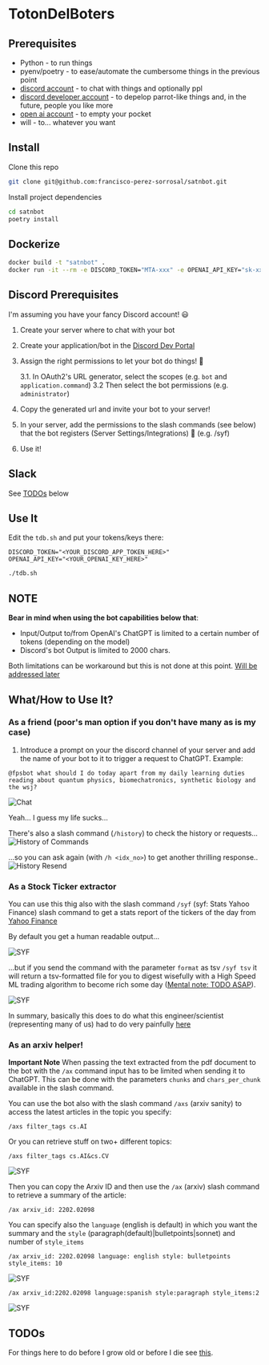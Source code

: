 # TotonDelBoters

## Prerequisites

* Python - to run things
* pyenv/poetry - to ease/automate the cumbersome things in the previous point
* [discord account](https://discord.com/) - to chat with things and optionally ppl
* [discord developer account](https://discord.com/developers) - to depelop parrot-like things and, in the future, people you like more
* [open ai account](https://platform.openai.com/) - to empty your pocket
* will - to... whatever you want

## Install

Clone this repo
```sh
git clone git@github.com:francisco-perez-sorrosal/satnbot.git
```

Install project dependencies
```sh
cd satnbot
poetry install
```

## Dockerize

```sh
docker build -t "satnbot" .
docker run -it --rm -e DISCORD_TOKEN="MTA-xxx" -e OPENAI_API_KEY="sk-xxx" satnbot
```

## Discord Prerequisites

I'm assuming you have your fancy Discord account! 😃

1. Create your server where to chat with your bot
2. Create your application/bot in the [Discord Dev Portal](https://discord.com/developers)
3. Assign the right permissions to let your bot do things! 🥶

    3.1. In OAuth2's URL generator, select the scopes (e.g. `bot` and `application.command`)
    3.2 Then select the bot permissions (e.g. `administrator`)
4. Copy the generated url and invite your bot to your server!
5. In your server, add the permissions to the slash commands (see below) that the bot registers (Server Settings/Integrations) 🧐 (e.g. /syf)
5. Use it!

## Slack
See [TODOs](#todos) below

## Use It

Edit the `tdb.sh` and put your tokens/keys there:
```
DISCORD_TOKEN="<YOUR_DISCORD_APP_TOKEN_HERE>"
OPENAI_API_KEY="<YOUR_OPENAI_KEY_HERE>"
```

```sh
./tdb.sh
```

## NOTE

**Bear in mind when using the bot capabilities below that**:
* Input/Output to/from OpenAI's ChatGPT is limited to a certain number of tokens (depending on the model)
* Discord's bot Output is limited to 2000 chars.

Both limitations can be workaround but this is not done at this point. [Will be addressed later](https://github.com/francisco-perez-sorrosal/satnbot/issues)


## What/How to Use It?

### As a friend (poor's man option if you don't have many as is my case)

1. Introduce a prompt on your the discord channel of your server and add the name of your bot to it to trigger a request to ChatGPT. Example:

```discord
@fpsbot what should I do today apart from my daily learning duties reading about quantum physics, biomechatronics, synthetic biology and the wsj?
```

![Chat](images/basic_task_chat.png)

Yeah... I guess my life sucks...

There's also a slash command (`/history`) to check the history or requests...
![History of Commands](images/basics_history.png)

...so you can ask again (with `/h <idx_no>`) to get another thrilling response..
![History Resend](images/basics_history_resend.png)

### As a Stock Ticker extractor

You can use this thig also with the slash command `/syf` (syf: Stats Yahoo Finance) slash command to get a stats report of the tickers of the day from [Yahoo Finance](https://finance.yahoo.com/most-active?offset=0&count=100)

By default you get a human readable output...

![SYF](images/basics_syf.png)

...but if you send the command with the parameter `format` as tsv `/syf tsv` it will return a tsv-formatted file for you to digest wisefully with a High Speed ML trading algorithm to become rich some day ([Mental note: TODO ASAP](https://github.com/francisco-perez-sorrosal/satnbot/milestone/5)).

![SYF](images/basics_syf_tsv.png)

In summary, basically this does to do what this engineer/scientist (representing many of us) had to do very painfully [here](https://github.com/DeBeersN/Web-scraping-Yahoo-Finance-using-requests-and-Beautiful-Soup/blob/main/web-scraping-with-python-project.ipynb)

### As an arxiv helper!

**Important Note** When passing the text extracted from the pdf document to the bot with the `/ax` command input has to be limited when sending it to ChatGPT. This can be done with the parameters `chunks` and `chars_per_chunk` available in the slash command.

You can use the bot also with the slash command `/axs` (arxiv sanity) to access the latest articles in the topic you specify:

```discord
/axs filter_tags cs.AI
```

Or you can retrieve stuff on two+ different topics:
```discord
/axs filter_tags cs.AI&cs.CV
```

![SYF](images/basics_axs.png)

Then you can copy the Arxiv ID and then use the `/ax` (arxiv) slash command to retrieve a summary of the article:

```discord
/ax arxiv_id: 2202.02098
```

You can specify also the `language` (english is default) in which you want the summary and the `style` (paragraph(default)|bulletpoints|sonnet) and number of `style_items`

```discord
/ax arxiv_id: 2202.02098 language: english style: bulletpoints style_items: 10
```
![SYF](images/basics_ax1.png)

```discord
/ax arxiv_id:2202.02098 language:spanish style:paragraph style_items:2
```
![SYF](images/basics_ax2.png)

## TODOs

For things here to do before I grow old or before I die see [this](https://github.com/francisco-perez-sorrosal/satnbot/milestones).
